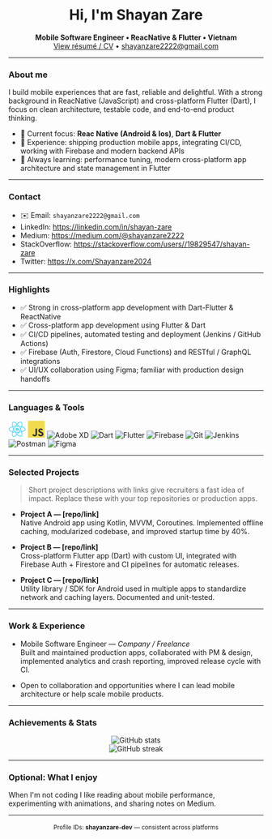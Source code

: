 <!-- Header -->
<h1 align="center">Hi, I'm Shayan Zare </h1>
<p align="center">
  <strong>Mobile Software Engineer • ReacNative & Flutter • Vietnam</strong><br />
  <a href="https://shayanzare-dev.github.io/portfolio">View résumé / CV</a> • <a href="mailto:shayanzare2222@gmail.com">shayanzare2222@gmail.com</a>
</p>

---

<!-- Quick intro -->
### About me
I build mobile experiences that are fast, reliable and delightful. With a strong background in ReacNative (JavaScript) and cross-platform Flutter (Dart), I focus on clean architecture, testable code, and end-to-end product thinking.

- 🔭 Current focus: **Reac Native (Android & Ios)**, **Dart & Flutter**  
- 💼 Experience: shipping production mobile apps, integrating CI/CD, working with Firebase and modern backend APIs  
- 🌱 Always learning: performance tuning, modern cross-platform app architecture and state management in Flutter

---

### Contact
- ✉️ Email: `shayanzare2222@gmail.com`  
- LinkedIn: https://linkedin.com/in/shayan-zare 
- Medium: https://medium.com/@shayanzare2222  
- StackOverflow: https://stackoverflow.com/users//19829547/shayan-zare
- Twitter: https://x.com/Shayanzare2024 
---

### Highlights
- ✅ Strong in cross-platform app development with Dart-Flutter & ReactNative  
- ✅ Cross-platform app development using Flutter & Dart  
- ✅ CI/CD pipelines, automated testing and deployment (Jenkins / GitHub Actions)  
- ✅ Firebase (Auth, Firestore, Cloud Functions) and RESTful / GraphQL integrations  
- ✅ UI/UX collaboration using Figma; familiar with production design handoffs

---

### Languages & Tools
<p>
 <img alt="React Native" src="https://raw.githubusercontent.com/devicons/devicon/master/icons/react/react-original.svg" width="34" height="34"/>
<img alt="JavaScript" src="https://raw.githubusercontent.com/devicons/devicon/master/icons/javascript/javascript-original.svg" width="34" height="34"/>
<img alt="Adobe XD" src="https://cdn.worldvectorlogo.com/logos/adobe-xd.svg" width="34" height="34"/>
<img alt="Dart" src="https://www.vectorlogo.zone/logos/dartlang/dartlang-icon.svg" width="34" height="34"/>
<img alt="Flutter" src="https://www.vectorlogo.zone/logos/flutterio/flutterio-icon.svg" width="34" height="34"/>
<img alt="Firebase" src="https://www.vectorlogo.zone/logos/firebase/firebase-icon.svg" width="34" height="34"/>
<img alt="Git" src="https://www.vectorlogo.zone/logos/git-scm/git-scm-icon.svg" width="34" height="34"/>
<img alt="Jenkins" src="https://www.vectorlogo.zone/logos/jenkins/jenkins-icon.svg" width="34" height="34"/>
<img alt="Postman" src="https://www.vectorlogo.zone/logos/getpostman/getpostman-icon.svg" width="34" height="34"/>
<img alt="Figma" src="https://www.vectorlogo.zone/logos/figma/figma-icon.svg" width="34" height="34"/>
</p>

---

### Selected Projects
> Short project descriptions with links give recruiters a fast idea of impact. Replace these with your top repositories or production apps.

- **Project A — [repo/link]**  
  Native Android app using Kotlin, MVVM, Coroutines. Implemented offline caching, modularized codebase, and improved startup time by 40%.

- **Project B — [repo/link]**  
  Cross-platform Flutter app (Dart) with custom UI, integrated with Firebase Auth + Firestore and CI pipelines for automatic releases.

- **Project C — [repo/link]**  
  Utility library / SDK for Android used in multiple apps to standardize network and caching layers. Documented and unit-tested.

---

### Work & Experience
- Mobile Software Engineer — *Company / Freelance*  
  Built and maintained production apps, collaborated with PM & design, implemented analytics and crash reporting, improved release cycle with CI.

- Open to collaboration and opportunities where I can lead mobile architecture or help scale mobile products.

---

### Achievements & Stats
<p align="center">
  <img src="https://github-readme-stats.vercel.app/api?username=shayanzare-dev&show_icons=true&locale=en&theme=material-palenight" alt="GitHub stats" />
  <br/>
  <img src="https://github-readme-streak-stats.herokuapp.com/?user=shayanzare-dev&theme=material-palenight" alt="GitHub streak"/>
</p>

---

### Optional: What I enjoy
When I'm not coding I like reading about mobile performance, experimenting with animations, and sharing notes on Medium.

---

<p align="center">
  <small>Profile IDs: <strong>shayanzare-dev</strong> — consistent across platforms</small>
</p>
